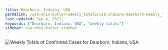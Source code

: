 ```yaml
---
title: Dearborn, Indiana, USA
permalink: /usa-ohio-butler/weekly_totals/usa-indiana-dearborn-weekly_totals.html
last_updated: Sep 4, 2021
keywords: ["Dearborn, Indiana, USA", "weekly totals"]
sidebar: usa-ohio-butler_sidebar
---
```


![Weekly Totals of Confirmed Cases for Dearborn, Indiana, USA](/covid_tracker/images/graphs/usa-indiana-dearborn-weekly_totals_graph.png)
